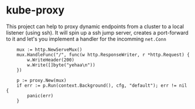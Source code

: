 # kube-proxy

This project can help to proxy dynamic endpoints from a cluster to a local listener (using ssh). It will spin up a ssh jump server, creates a port-forward to it and let's you implement a handler for the incomming `net.Conn`

```golang
	mux := http.NewServeMux()
	mux.HandleFunc("/", func(w http.ResponseWriter, r *http.Request) {
		w.WriteHeader(200)
		w.Write([]byte("yehaa\n"))
	})

	p := proxy.New(mux)
    if err := p.Run(context.Background(), cfg, "default"); err != nil {
		panic(err)
	}
```